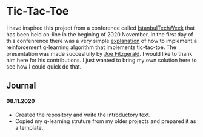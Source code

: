 # Tic-Tac-Toe

I have inspired this project from a conference called [IstanbulTechWeek](https://www.istanbultechweek.com) that has been held on-line in the begining of 2020 November. In the first day of this confenrence there was a very simple [explanation](https://youtu.be/aV7-4iKWOuw) of how to implement a reinforcement q-learning algorithm that implements tic-tac-toe. The presentation was made succesfully by [Joe Fitzgerald](https://www.linkedin.com/in/js-fitz/). I would like to thank him here for his contributions. I just wanted to bring my own solution here to see how I could quick do that. 

## Journal

#### 08.11.2020

- Created the repository and write the introductory text.
- Copied my q-learning struture from my older projects and prepared it as a template.
